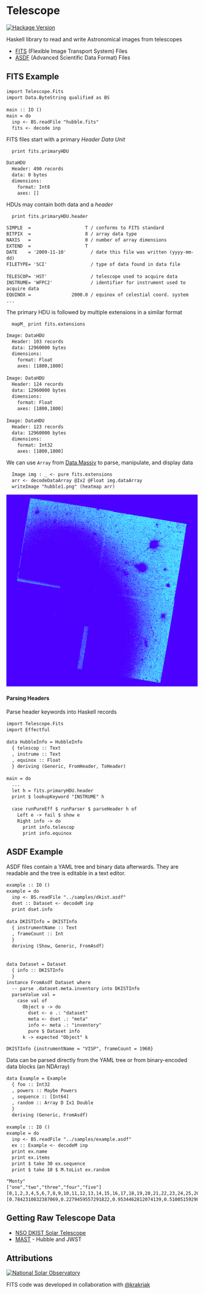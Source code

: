 
Telescope
=========

[![Hackage Version](https://img.shields.io/hackage/v/telescope?color=success)](https://hackage.haskell.org/package/telescope)


Haskell library to read and write Astronomical images from telescopes

* [FITS](https://fits.gsfc.nasa.gov/fits_standard.html) (Flexible Image Transport System) Files
* [ASDF](https://asdf-standard.readthedocs.io/) (Advanced Scientific Data Format) Files

FITS Example
------------

```
import Telescope.Fits
import Data.ByteString qualified as BS

main :: IO ()
main = do
  inp <- BS.readFile "hubble.fits"
  fits <- decode inp
```

FITS files start with a primary *Header Data Unit*

```
  print fits.primaryHDU
```

```
DataHDU
  Header: 490 records
  data: 0 bytes
  dimensions:
    format: Int8
    axes: []
```

HDUs may contain both data and a *header*

```
  print fits.primaryHDU.header
```

```
SIMPLE  =                    T / conforms to FITS standard
BITPIX  =                    8 / array data type
NAXIS   =                    0 / number of array dimensions
EXTEND  =                    T
DATE    = '2009-11-10'         / date this file was written (yyyy-mm-dd)
FILETYPE= 'SCI'                / type of data found in data file

TELESCOP= 'HST'                / telescope used to acquire data
INSTRUME= 'WFPC2'              / identifier for instrument used to acquire data
EQUINOX =               2000.0 / equinox of celestial coord. system
...
```

The primary HDU is followed by multiple extensions in a similar format

```
  mapM_ print fits.extensions
```

```
Image: DataHDU
  Header: 103 records
  data: 12960000 bytes
  dimensions:
    format: Float
    axes: [1800,1800]

Image: DataHDU
  Header: 124 records
  data: 12960000 bytes
  dimensions:
    format: Float
    axes: [1800,1800]

Image: DataHDU
  Header: 123 records
  data: 12960000 bytes
  dimensions:
    format: Int32
    axes: [1800,1800]
```

We can use `Array` from [Data.Massiv](https://hackage.haskell.org/package/massiv) to parse, manipulate, and display data

```
  Image img : _ <- pure fits.extensions
  arr <- decodeDataArray @Ix2 @Float img.dataArray
  writeImage "hubble1.png" (heatmap arr)
```


![Hubble Output](https://raw.githubusercontent.com/DKISTDC/telescope.hs/main/example/output/hubble1.png)

#### Parsing Headers

Parse header keywords into Haskell records

```
import Telescope.Fits
import Effectful

data HubbleInfo = HubbleInfo
  { telescop :: Text
  , instrume :: Text
  , equinox :: Float
  } deriving (Generic, FromHeader, ToHeader)

main = do
  ...
  let h = fits.primaryHDU.header
  print $ lookupKeyword "INSTRUME" h

  case runPureEff $ runParser $ parseHeader h of
    Left e -> fail $ show e
    Right info -> do
      print info.telescop
      print info.equinox
```

ASDF Example
------------

ASDF files contain a YAML tree and binary data afterwards. They are readable and the tree is editable in a text editor.

```
example :: IO ()
example = do
  inp <- BS.readFile "../samples/dkist.asdf"
  dset :: Dataset <- decodeM inp
  print dset.info

data DKISTInfo = DKISTInfo
  { instrumentName :: Text
  , frameCount :: Int
  }
  deriving (Show, Generic, FromAsdf)


data Dataset = Dataset
  { info :: DKISTInfo
  }
instance FromAsdf Dataset where
  -- parse .dataset.meta.inventory into DKISTInfo
  parseValue val =
    case val of
      Object o -> do
        dset <- o .: "dataset"
        meta <- dset .: "meta"
        info <- meta .: "inventory"
        pure $ Dataset info
      k -> expected "Object" k
```


```
DKISTInfo {instrumentName = "VISP", frameCount = 1960}
```

Data can be parsed directly from the YAML tree or from binary-encoded data blocks (an NDArray)

```
data Example = Example
  { foo :: Int32
  , powers :: Maybe Powers
  , sequence :: [Int64]
  , random :: Array D Ix1 Double
  }
  deriving (Generic, FromAsdf)

example :: IO ()
example = do
  inp <- BS.readFile "../samples/example.asdf"
  ex :: Example <- decodeM inp
  print ex.name
  print ex.items
  print $ take 30 ex.sequence
  print $ take 10 $ M.toList ex.random
```

```
"Monty"
["one","two","three","four","five"]
[0,1,2,3,4,5,6,7,8,9,10,11,12,13,14,15,16,17,18,19,20,21,22,23,24,25,26,27,28,29]
[0.7842310832387069,0.2279459557291822,0.9534462812074139,0.5100515929833191,0.6597920763222204,0.8778040169160855,0.8079416746447109,0.5373925949744411,0.5169365152585088,0.436101639340324]
```


Getting Raw Telescope Data
--------------------------

* [NSO DKIST Solar Telescope](https://dkist.data.nso.edu/)
* [MAST](https://mast.stsci.edu/portal/Mashup/Clients/Mast/Portal.html) - Hubble and JWST



Attributions
---------------------------

<a href="https://nso.edu">
  <img alt="National Solar Observatory" src="https://nso1.b-cdn.net/wp-content/uploads/2020/03/NSO-logo-orange-text.png" width="400"/>
</a>

FITS code was developed in collaboration with [@krakrjak](https://github.com/krakrjak/fits-parse)
